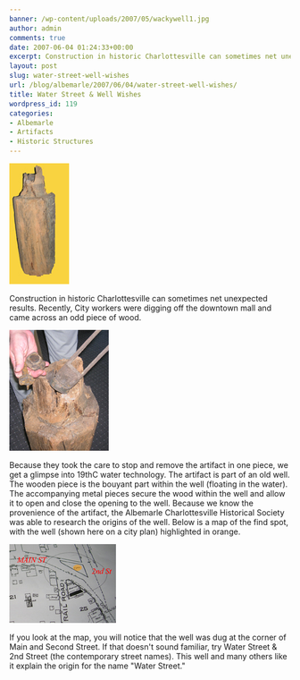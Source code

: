 ```yaml
---
banner: /wp-content/uploads/2007/05/wackywell1.jpg
author: admin
comments: true
date: 2007-06-04 01:24:33+00:00
excerpt: Construction in historic Charlottesville can sometimes net unexpected results...
layout: post
slug: water-street-well-wishes
url: /blog/albemarle/2007/06/04/water-street-well-wishes/
title: Water Street & Well Wishes
wordpress_id: 119
categories:
- Albemarle
- Artifacts
- Historic Structures
---
```




![A wooden artifact discovered during construction](/wp-content/uploads/2007/05/wackywell1.jpg)

Construction in historic Charlottesville can sometimes net unexpected results. Recently, City workers were digging off the downtown mall and came across an odd piece of wood. 

![Artifact Pieces](/wp-content/uploads/2007/05/wackywell2.jpg)

Because they took the care to stop and remove the artifact in one piece, we get a glimpse into 19thC water technology. The artifact is part of an old well. The wooden piece is the bouyant part within the well (floating in the water). The accompanying metal pieces secure the wood within the well and allow it to open and close the opening to the well. Because we know the provenience of the artifact, the Albemarle Charlottesville Historical Society was able to research the origins of the well. Below is a map of the find spot, with the well (shown here on a city plan) highlighted in orange.

![Find spot of the well](/wp-content/uploads/2007/05/wackywellmap.jpg)



If you look at the map, you will notice that the well was dug at the corner of Main and Second Street. If that doesn't sound familiar, try Water Street & 2nd Street (the contemporary street names). This well and many others like it explain the origin for the name "Water Street."
